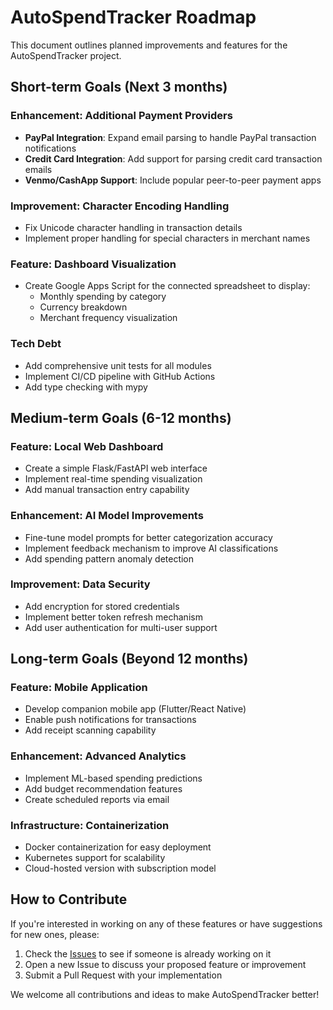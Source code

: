 # AutoSpendTracker Roadmap

This document outlines planned improvements and features for the AutoSpendTracker project.

## Short-term Goals (Next 3 months)

### Enhancement: Additional Payment Providers

- **PayPal Integration**: Expand email parsing to handle PayPal transaction notifications
- **Credit Card Integration**: Add support for parsing credit card transaction emails
- **Venmo/CashApp Support**: Include popular peer-to-peer payment apps

### Improvement: Character Encoding Handling

- Fix Unicode character handling in transaction details
- Implement proper handling for special characters in merchant names

### Feature: Dashboard Visualization

- Create Google Apps Script for the connected spreadsheet to display:
  - Monthly spending by category
  - Currency breakdown
  - Merchant frequency visualization

### Tech Debt

- Add comprehensive unit tests for all modules
- Implement CI/CD pipeline with GitHub Actions
- Add type checking with mypy

## Medium-term Goals (6-12 months)

### Feature: Local Web Dashboard

- Create a simple Flask/FastAPI web interface
- Implement real-time spending visualization
- Add manual transaction entry capability

### Enhancement: AI Model Improvements

- Fine-tune model prompts for better categorization accuracy
- Implement feedback mechanism to improve AI classifications
- Add spending pattern anomaly detection

### Improvement: Data Security

- Add encryption for stored credentials
- Implement better token refresh mechanism
- Add user authentication for multi-user support

## Long-term Goals (Beyond 12 months)

### Feature: Mobile Application

- Develop companion mobile app (Flutter/React Native)
- Enable push notifications for transactions
- Add receipt scanning capability

### Enhancement: Advanced Analytics

- Implement ML-based spending predictions
- Add budget recommendation features
- Create scheduled reports via email

### Infrastructure: Containerization

- Docker containerization for easy deployment
- Kubernetes support for scalability
- Cloud-hosted version with subscription model

## How to Contribute

If you're interested in working on any of these features or have suggestions for new ones, please:

1. Check the [Issues](https://github.com/yourusername/AutoSpendTracker/issues) to see if someone is already working on it
2. Open a new Issue to discuss your proposed feature or improvement
3. Submit a Pull Request with your implementation

We welcome all contributions and ideas to make AutoSpendTracker better!